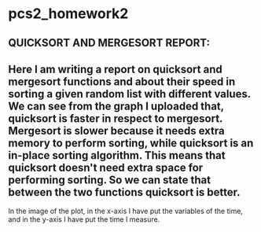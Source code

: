 # pcs2_homework2
## QUICKSORT AND MERGESORT REPORT:

## Here I am writing a report on quicksort and mergesort functions and about their speed in sorting a given random list with different values. We can see from the graph I uploaded that, quicksort is faster in respect to mergesort. Mergesort is slower because it needs extra memory to perform sorting, while quicksort is an in-place sorting algorithm. This means that quicksort doesn't need extra space for performing sorting. So we can state that between the two functions quicksort is better.

In the image of the plot, in the x-axis I have put the variables of the time, and in the y-axis I have put the time I measure.
